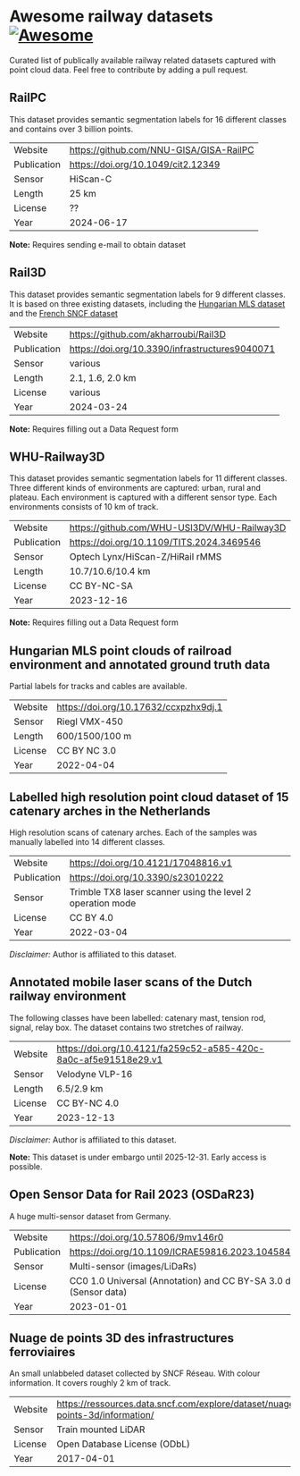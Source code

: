 # Awesome railway datasets [![Awesome](https://awesome.re/badge-flat.svg)](https://awesome.re)
Curated list of publically available railway related datasets captured with point cloud data. Feel free to contribute by adding a pull request.

## RailPC 
This dataset provides semantic segmentation labels for 16 different classes and contains over 3 billion points.

|   |   |
|---|---|
| Website | https://github.com/NNU-GISA/GISA-RailPC |
| Publication | https://doi.org/10.1049/cit2.12349 |
| Sensor | HiScan-C |
| Length | 25 km |
| License | ?? |
| Year | 2024-06-17 |

**Note:** Requires sending e-mail to obtain dataset

## Rail3D
This dataset provides semantic segmentation labels for 9 different classes. It is based on three existing datasets, including the [Hungarian MLS dataset](#hungarian-mls-point-clouds-of-railroad-environment-and-annotated-ground-truth-data) and the [French SNCF dataset](#nuage-de-points-3d-des-infrastructures-ferroviaires)

|   |   |
|---|---|
| Website | https://github.com/akharroubi/Rail3D |
| Publication | https://doi.org/10.3390/infrastructures9040071 |
| Sensor | various |
| Length | 2.1, 1.6, 2.0 km |
| License | various |
| Year | 2024-03-24 |

**Note:** Requires filling out a Data Request form

## WHU-Railway3D
This dataset provides semantic segmentation labels for 11 different classes. Three different kinds of environments are captured: urban, rural and plateau. Each environment is captured with a different sensor type. Each environments consists of 10 km of track.

|   |   |
|---|---|
| Website | https://github.com/WHU-USI3DV/WHU-Railway3D |
| Publication | https://doi.org/10.1109/TITS.2024.3469546 |
| Sensor | Optech Lynx/HiScan-Z/HiRail rMMS |
| Length | 10.7/10.6/10.4 km |
| License | CC BY-NC-SA |
| Year | 2023-12-16 |

**Note:** Requires filling out a Data Request form

## Hungarian MLS point clouds of railroad environment and annotated ground truth data
Partial labels for tracks and cables are available.

|   |   |
|---|---|
| Website | https://doi.org/10.17632/ccxpzhx9dj.1 |
| Sensor | Riegl VMX-450 |
| Length | 600/1500/100 m |
| License | CC BY NC 3.0 |
| Year | 2022-04-04 |

## Labelled high resolution point cloud dataset of 15 catenary arches in the Netherlands
High resolution scans of catenary arches. Each of the samples was manually labelled into 14 different classes.

|   |   |
|---|---|
| Website | https://doi.org/10.4121/17048816.v1 |
| Publication | https://doi.org/10.3390/s23010222 |
| Sensor | Trimble TX8 laser scanner using the level 2 operation mode |
| License | CC BY 4.0 |
| Year | 2022-03-04 |

*Disclaimer:* Author is affiliated to this dataset.

## Annotated mobile laser scans of the Dutch railway environment
The following classes have been labelled: catenary mast, tension rod, signal, relay box. The dataset contains two stretches of railway.

|   |   |
|---|---|
| Website | https://doi.org/10.4121/fa259c52-a585-420c-8a0c-af5e91518e29.v1|
| Sensor | Velodyne VLP-16 |
| Length | 6.5/2.9 km |
| License | CC BY-NC 4.0 |
| Year | 2023-12-13 |

*Disclaimer:* Author is affiliated to this dataset.

**Note:** This dataset is under embargo until 2025-12-31. Early access is possible.

## Open Sensor Data for Rail 2023 (OSDaR23)
A huge multi-sensor dataset from Germany.

|   |   |
|---|---|
| Website | https://doi.org/10.57806/9mv146r0 |
| Publication | https://doi.org/10.1109/ICRAE59816.2023.10458449 |
| Sensor | Multi-sensor (images/LiDaRs) |
| License | CC0 1.0 Universal (Annotation) and CC BY-SA 3.0 de (Sensor data) |
| Year| 2023-01-01 |

## Nuage de points 3D des infrastructures ferroviaires 
An small unlabbeled dataset collected by SNCF Réseau. With colour information. It covers roughly 2 km of track.

|   |   |
|---|---|
| Website | https://ressources.data.sncf.com/explore/dataset/nuage-points-3d/information/|
| Sensor | Train mounted LiDAR |
| License | Open Database License (ODbL) |
| Year | 2017-04-01 |
